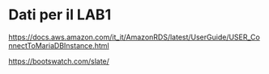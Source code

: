 # Dati per il LAB1



https://docs.aws.amazon.com/it_it/AmazonRDS/latest/UserGuide/USER_ConnectToMariaDBInstance.html

https://bootswatch.com/slate/
